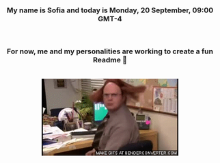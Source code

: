 


<div align="center">
<h3 >My name is Sofia and today is Monday, 20 September, 09:00 GMT-4</h3><br>
<h3 >For now, me and my personalities are working to create a fun Readme 👋
</h3><br>
<img src='img/dwight.gif' alt='working...'/>
</div>
